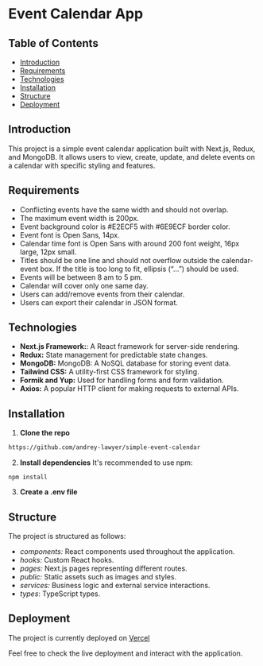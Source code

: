 # Event Calendar App

## Table of Contents

- [Introduction](#introduction)
- [Requirements](#requirements)
- [Technologies](#technologies)
- [Installation](#installation)
- [Structure](#structure)
- [Deployment](#deployment)

## Introduction

This project is a simple event calendar application built with Next.js, Redux, and MongoDB. It allows users to view, create, update, and delete events on a calendar with specific styling and features.

## Requirements

- Conflicting events have the same width and should not overlap.
- The maximum event width is 200px.
- Event background color is #E2ECF5 with #6E9ECF border color.
- Event font is Open Sans, 14px.
- Calendar time font is Open Sans with around 200 font weight, 16px large, 12px small.
- Titles should be one line and should not overflow outside the calendar-event box. If the title is too long to fit, ellipsis (“…”) should be used.
- Events will be between 8 am to 5 pm.
- Calendar will cover only one same day.
- Users can add/remove events from their calendar.
- Users can export their calendar in JSON format.

## Technologies

- **Next.js Framework:**: A React framework for server-side rendering.
- **Redux:** State management for predictable state changes.
- **MongoDB:** MongoDB: A NoSQL database for storing event data.
- **Tailwind CSS:** A utility-first CSS framework for styling.
- **Formik and Yup:** Used for handling forms and form validation.
- **Axios:** A popular HTTP client for making requests to external APIs.

## Installation

1. **Clone the repo**

```bash
https://github.com/andrey-lawyer/simple-event-calendar
```

2. **Install dependencies** It's recommended to use npm:

```
npm install
```

3. **Create a .env file**

## Structure

The project is structured as follows:

- _components:_ React components used throughout the application.
- _hooks:_ Custom React hooks.
- _pages:_ Next.js pages representing different routes.
- _public:_ Static assets such as images and styles.
- _services:_ Business logic and external service interactions.
- _types_: TypeScript types.

## Deployment

The project is currently deployed on [Vercel](https://simple-event-calendar-gilt.vercel.app)

Feel free to check the live deployment and interact with the application.
